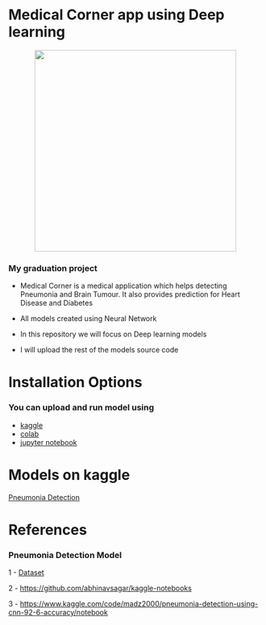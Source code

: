 # Medical Corner app using Deep learning
<div align="center">
<img src="https://user-images.githubusercontent.com/56697867/179871133-b6a56485-90c9-4f6c-a8a6-e8cf9803575e.jpeg" width="400" center/>
</div>

### My graduation project

- Medical Corner is a medical application which helps detecting Pneumonia and
Brain Tumour. It also provides prediction for Heart Disease
and Diabetes 

- All models created using Neural Network

- In this repository we will focus on Deep learning models

- I will upload the rest of the models source code


# Installation Options
### You can upload and run model using
- [kaggle](https://www.kaggle.com/)
- [colab](https://colab.research.google.com/)
- [jupyter notebook](https://jupyter.org)

# Models on kaggle
[Pneumonia Detection](https://www.kaggle.com/code/mohamedkhaled7/pneumonia-detection-on-x-rays-using-cnn-and-tflite)

# References
### Pneumonia Detection Model
1 - [Dataset](https://www.kaggle.com/code/madz2000/pneumonia-detection-using-cnn-92-6-accuracy/data)

2 - https://github.com/abhinavsagar/kaggle-notebooks

3 - https://www.kaggle.com/code/madz2000/pneumonia-detection-using-cnn-92-6-accuracy/notebook
